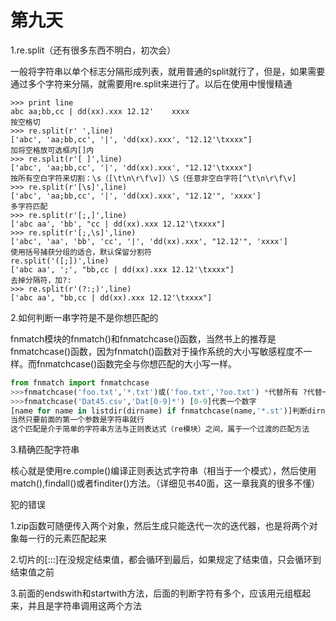 # 第九天

1.re.split（还有很多东西不明白，初次会）

一般将字符串以单个标志分隔形成列表，就用普通的split就行了，但是，如果需要通过多个字符来分隔，就需要用re.split来进行了。以后在使用中慢慢精通

```
>>> print line
abc aa;bb,cc | dd(xx).xxx 12.12'	xxxx
按空格切
>>> re.split(r' ',line)
['abc', 'aa;bb,cc', '|', 'dd(xx).xxx', "12.12'\txxxx"]
加将空格放可选框内[]内
>>> re.split(r'[ ]',line)
['abc', 'aa;bb,cc', '|', 'dd(xx).xxx', "12.12'\txxxx"]
按所有空白字符来切割：\s（[\t\n\r\f\v]）\S（任意非空白字符[^\t\n\r\f\v]
>>> re.split(r'[\s]',line)
['abc', 'aa;bb,cc', '|', 'dd(xx).xxx', "12.12'", 'xxxx']
多字符匹配
>>> re.split(r'[;,]',line)
['abc aa', 'bb', "cc | dd(xx).xxx 12.12'\txxxx"]
>>> re.split(r'[;,\s]',line)
['abc', 'aa', 'bb', 'cc', '|', 'dd(xx).xxx', "12.12'", 'xxxx']
使用括号捕获分组的适合，默认保留分割符
re.split('([;])',line)
['abc aa', ';', "bb,cc | dd(xx).xxx 12.12'\txxxx"]
去掉分隔符，加?:
>>> re.split(r'(?:;)',line)
['abc aa', "bb,cc | dd(xx).xxx 12.12'\txxxx"]
```

2.如何判断一串字符是不是你想匹配的

fnmatch模块的fnmatch()和fnmatchcase()函数，当然书上的推荐是fnmatchcase()函数，因为fnmatch()函数对于操作系统的大小写敏感程度不一样。而fnmatchcase()函数完全与你想匹配的大小写一样。

```python
from fnmatch import fnmatchcase
>>>fnmatchcase('foo.txt','*.txt')或('foo.txt','?oo.txt') *代替所有 ?代替一个
>>>fnmatchcase('Dat45.csv','Dat[0-9]*') [0-9]代表一个数字
[name for name in listdir(dirname) if fnmatchcase(name,'*.st')]判断dirname文件路径下的目录文件夹名称是不是这个形式
当然只要前面的第一个参数是字符串就行 
这个匹配是介于简单的字符串方法与正则表达式（re模块）之间，属于一个过渡的匹配方法
```

3.精确匹配字符串

核心就是使用re.comple()编译正则表达式字符串（相当于一个模式），然后使用match(),findall()或者finditer()方法。（详细见书40面，这一章我真的很多不懂）

犯的错误

1.zip函数可随便传入两个对象，然后生成只能迭代一次的迭代器，也是将两个对象每一行的元素匹配起来

2.切片的[:::]在没规定结束值，都会循环到最后，如果规定了结束值，只会循环到结束值之前

3.前面的endswith和startwith方法，后面的判断字符有多个，应该用元组框起来，并且是字符串调用这两个方法